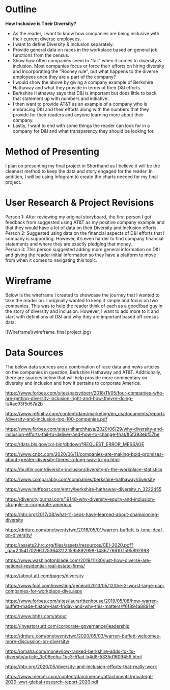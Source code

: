 # Outline

**How Inclusive is Their Diversity?**

-	As the reader, I want to know how companies are being inclusive with their current diverse employees.  
-	I want to define Diversity & Inclusion separately.
-	Provide general data on races in the workplace based on general job functions from the census.  
-	Show how often companies seem to “fail” when it comes to diversity & inclusion.  Most companies focus or force their efforts on hiring diversity and incorporating the “Rooney rule”, but what happens to the diverse employees once they are a part of the company?
-	I would show the above by giving a company example of Berkshire Hathaway and what they provide in terms of their D&I efforts. 
-	Berkshire Hathaway says that D&I is important but does little to back that statement up with numbers and initiative. 
-	I then want to provide AT&T as an example of a company who is embracing D&I and their efforts along with the numbers that they provide for their readers and anyone learning more about their company.  
-	Lastly, I want to end with some things the reader can look for in a company for D&I and what transparency they should be looking for. 

# Method of Presenting

I plan on presenting my final project in Shorthand as I believe it will be the cleanest method to keep the data and story engaged for the reader.  In addition, I will be using Infogram to create the charts needed for my final project.

# User Research & Project Revisions

Person 1: 
After reviewing my original storyboard, the first person I got feedback from suggested using AT&T as my positive company example and that they would have a lot of data on their Diversity and Inclusion efforts. 
Person 2: 
Suggested using data on the financial aspects of D&I efforts that I company is supporting.  However, it’s even harder to find company financial statements and where they are exactly pledging that money.  
Person 3: 
This person suggested adding more general information on D&I and giving the reader initial information so they have a platform to move from when it comes to navigating this topic. 


# Wireframe

Below is the wireframe I created to showcase the journey that I wanted to take the reader on.  I originally wanted to keep it simple and focus on two companies.  This was to help the reader think of each as a good/bad guy in the story of diversity and inclusion.  However, I want to add more to it and start with definitions of D&I and why they are important based off census data. 

![Wireframe](wireframe_final project.jpg)

# Data Sources

The below data sources are a combination of race data and news articles on the companies in question, Berkshire Hathaway and AT&T.  Additionally, there are sources below that will help provide more commentary on diversity and inclusion and how it pertains to corporate America. 

https://www.forbes.com/sites/patsydoerr/2018/11/05/four-companies-who-are-getting-diversity-inclusion-right-and-how-theyre-doing-it/#ac93f5d57a2b

https://www.refinitiv.com/content/dam/marketing/en_us/documents/reports/diversity-and-inclusion-top-100-companies.pdf

https://www.forbes.com/sites/niharchhaya/2020/06/29/why-diversity-and-inclusion-efforts-fail-to-deliver-and-how-to-change-that/#5f393ebf57be

https://data.bls.gov/cgi-bin/dbdown?REQUEST_ERROR_MESSAGE

https://www.cnbc.com/2020/06/11/companies-are-making-bold-promises-about-greater-diversity-theres-a-long-way-to-go.html

https://builtin.com/diversity-inclusion/diversity-in-the-workplace-statistics

https://www.comparably.com/companies/berkshire-hathaway/diversity

https://www.huffpost.com/entry/berkshire-hathaway-diversity_n_3222455

https://diversityjournal.com/19148-why-diversity-equity-and-inclusion-struggle-in-corporate-america/

https://hbr.org/2017/08/what-11-ceos-have-learned-about-championing-diversity

https://drduru.com/onetwentytwo/2016/05/01/warren-buffett-is-tone-deaf-on-diversity/

https://assets2.hrc.org/files/assets/resources/CEI-2020.pdf?_ga=2.154170296.1253643112.1595892998-1436776610.1595892998

https://www.washingtonblade.com/2019/11/30/just-how-diverse-are-national-residential-real-estate-firms/

https://about.att.com/pages/diversity

https://www.fool.com/investing/general/2013/05/12/the-3-worst-large-cap-companies-for-workplace-dive.aspx

https://www.forbes.com/sites/laurarittenhouse/2019/05/08/how-warren-buffett-made-history-last-friday-and-why-this-matters/#6f894a8891ef

https://www.bhhs.com/about

https://investors.att.com/corporate-governance/leadership

https://drduru.com/onetwentytwo/2020/05/03/warren-buffett-welcomes-more-discussion-on-diversity/

https://omaha.com/money/low-ranked-berkshire-adds-to-its-diversity/article_3e06ee5a-1bc3-51ad-b4d8-5335d1609459.html

https://hbr.org/2020/05/diversity-and-inclusion-efforts-that-really-work

https://www.mercer.com/content/dam/mercer/attachments/private/gl-2020-wwt-global-research-report-2020.pdf

